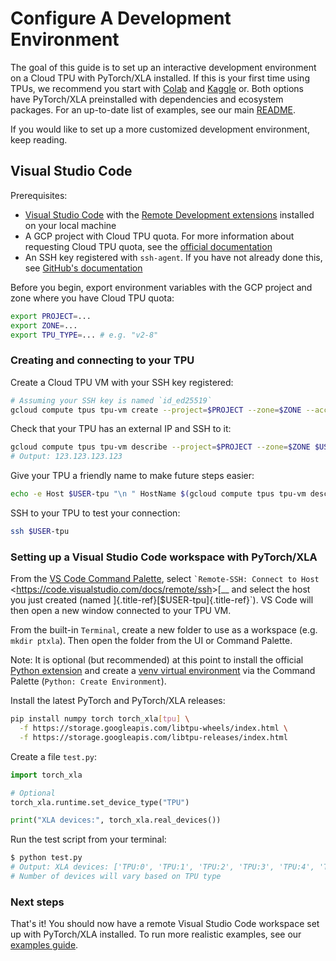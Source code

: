 # Configure A Development Environment

The goal of this guide is to set up an interactive development
environment on a Cloud TPU with PyTorch/XLA installed. If this is your
first time using TPUs, we recommend you start with
[Colab](https://colab.sandbox.google.com/github/tensorflow/docs/blob/master/site/en/guide/tpu.ipynb)
and [Kaggle](https://www.kaggle.com/discussions/product-feedback/369338)
or. Both options have PyTorch/XLA preinstalled with dependencies and
ecosystem packages. For an up-to-date list of examples, see our main
[README](https://github.com/pytorch/xla).

If you would like to set up a more customized development environment,
keep reading.

## Visual Studio Code

Prerequisites:

-   [Visual Studio Code](https://code.visualstudio.com/download) with
    the [Remote Development
    extensions](https://code.visualstudio.com/docs/remote/remote-overview)
    installed on your local machine
-   A GCP project with Cloud TPU quota. For more information about
    requesting Cloud TPU quota, see the [official
    documentation](https://cloud.google.com/tpu/docs/quota)
-   An SSH key registered with `ssh-agent`. If you have not already done
    this, see [GitHub's
    documentation](https://docs.github.com/en/authentication/connecting-to-github-with-ssh/generating-a-new-ssh-key-and-adding-it-to-the-ssh-agent)

Before you begin, export environment variables with the GCP project and
zone where you have Cloud TPU quota:

``` bash
export PROJECT=...
export ZONE=...
export TPU_TYPE=... # e.g. "v2-8"
```

### Creating and connecting to your TPU

Create a Cloud TPU VM with your SSH key registered:

``` bash
# Assuming your SSH key is named `id_ed25519`
gcloud compute tpus tpu-vm create --project=$PROJECT --zone=$ZONE --accelerator-type=$TPU_TYPE --version=tpu-ubuntu2204-base --metadata="ssh-keys=$USER:$(cat ~/.ssh/id_ed25519.pub)" $USER-tpu
```

Check that your TPU has an external IP and SSH to it:

``` bash
gcloud compute tpus tpu-vm describe --project=$PROJECT --zone=$ZONE $USER-tpu --format="value(networkEndpoints.accessConfig.externalIp)"
# Output: 123.123.123.123
```

Give your TPU a friendly name to make future steps easier:

``` bash
echo -e Host $USER-tpu "\n " HostName $(gcloud compute tpus tpu-vm describe --project=$PROJECT --zone=$ZONE $USER-tpu --format="value(networkEndpoints.accessConfig.externalIp)") >> ~/.ssh/config
```

SSH to your TPU to test your connection:

``` bash
ssh $USER-tpu
```

### Setting up a Visual Studio Code workspace with PyTorch/XLA

From the [VS Code Command
Palette](https://code.visualstudio.com/docs/getstarted/userinterface#_command-palette),
select `` `Remote-SSH: Connect to Host ``
\<<https://code.visualstudio.com/docs/remote/ssh>\>[\_\_ and select the
host you just created (named ]{.title-ref}[\$USER-tpu]{.title-ref}\`).
VS Code will then open a new window connected to your TPU VM.

From the built-in `Terminal`, create a new folder to use as a workspace
(e.g. `mkdir ptxla`). Then open the folder from the UI or Command
Palette.

Note: It is optional (but recommended) at this point to install the
official [Python
extension](https://marketplace.visualstudio.com/items?itemName=ms-python.python)
and create a [venv virtual
environment](https://code.visualstudio.com/docs/python/environments#_using-the-create-environment-command)
via the Command Palette (`Python: Create Environment`).

Install the latest PyTorch and PyTorch/XLA releases:

``` bash
pip install numpy torch torch_xla[tpu] \
  -f https://storage.googleapis.com/libtpu-wheels/index.html \
  -f https://storage.googleapis.com/libtpu-releases/index.html
```

Create a file `test.py`:

``` python
import torch_xla

# Optional
torch_xla.runtime.set_device_type("TPU")

print("XLA devices:", torch_xla.real_devices())
```

Run the test script from your terminal:

``` bash
$ python test.py
# Output: XLA devices: ['TPU:0', 'TPU:1', 'TPU:2', 'TPU:3', 'TPU:4', 'TPU:5', 'TPU:6', 'TPU:7']
# Number of devices will vary based on TPU type
```

### Next steps

That's it! You should now have a remote Visual Studio Code workspace set
up with PyTorch/XLA installed. To run more realistic examples, see our
[examples guide](https://github.com/pytorch/xla/tree/master/examples).
